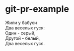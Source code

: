 # git-pr-example

Жили у бабуси  
Два веселых гуся:    
Один - серый,  
Другой - белый,    
Два веселых гуся.    
  
